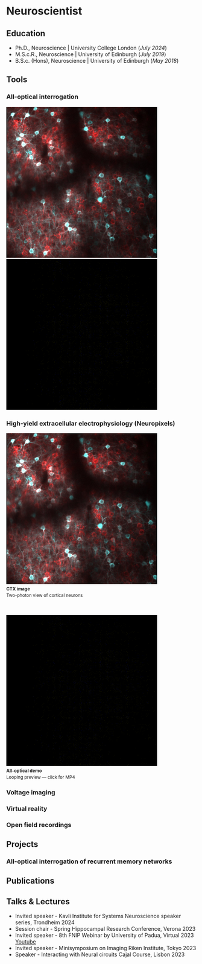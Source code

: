 # Neuroscientist 

## Education
- Ph.D., Neuroscience | University College London (_July 2024_)								       		
- M.S.c.R., Neuroscience | University of Edinburgh (_July 2019_)	 			        		
- B.S.c. (Hons), Neuroscience | University of Edinburgh (_May 2018_)

## Tools
### All-optical interrogation

<p>
  <img src="assets/CTX.jpg" alt="Cortex" width="400" height="400">
  &nbsp;&nbsp;&nbsp;
  <img src="assets/ao.gif" alt="AO (looping)" width="400" height="400">
</p>

### High-yield extracellular electrophysiology (Neuropixels)

<p align="left">
  <!-- Left: CTX image + caption -->
  <span>
    <img src="assets/CTX.jpg" alt="Cortex" width="400" height="400"><br>
    <small><strong>CTX image</strong><br>Two-photon view of cortical neurons</small>
  </span>

  &nbsp;&nbsp;&nbsp;&nbsp;

  <!-- Right: looping preview (GIF) + caption; click opens MP4 -->
  <span>
    <a href="assets/ao.mp4">
      <img src="assets/ao.gif" alt="All-optical (looping)" width="400" height="400">
    </a><br>
    <small><strong>All-optical demo</strong><br>Looping preview — click for MP4</small>
  </span>
</p>

### Voltage imaging  

### Virtual reality 

### Open field recordings 

## Projects 


### All-optical interrogation of recurrent memory networks 

## Publications 

## Talks & Lectures
- Invited speaker - Kavli Institute for Systems Neuroscience speaker series, Trondheim 2024
- Session chair - Spring Hippocampal Research Conference, Verona 2023
- Invited speaker  - 8th FNIP Webinar by University of Padua, Virtual 2023 [Youtube](https://www.youtube.com/watch?v=FCxVaeMQ9bs&ab_channel=FNIP)
- Invited speaker - Minisymposium on Imaging Riken Institute, Tokyo 2023
- Speaker - Interacting with Neural circuits Cajal Course, Lisbon 2023
